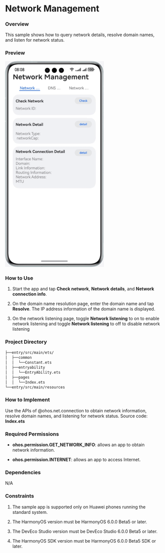 # Network Management

### Overview
This sample shows how to query network details, resolve domain names, and listen for network status.

### Preview
![image](screenshots/network.en.gif)


### How to Use

1. Start the app and tap **Check network**, **Network details**, and **Network connection info**.

2. On the domain name resolution page, enter the domain name and tap **Resolve**. The IP address information of the domain name is displayed.

3. On the network listening page, toggle **Network listening** to on to enable network listening and toggle **Network listening** to off to disable network listening


### Project Directory
```
├──entry/src/main/ets/
│  ├──common 
│  │  └──Constant.ets
│  ├──entryability
│  │  └──EntryAbility.ets                      
│  ├──pages
│  │  └──Index.ets 
└──entry/src/main/resources                              
```

### How to Implement
Use the APIs of @ohos.net.connection to obtain network information, resolve domain names, and listening for network status. Source code: **Index.ets**


### Required Permissions
- **ohos.permission.GET_NETWORK_INFO**: allows an app to obtain network information.

- **ohos.permission.INTERNET**: allows an app to access Internet.


### Dependencies

N/A

### Constraints

1. The sample app is supported only on Huawei phones running the standard system.

2. The HarmonyOS version must be HarmonyOS 6.0.0 Beta5 or later.

3. The DevEco Studio version must be DevEco Studio 6.0.0 Beta5 or later.

4. The HarmonyOS SDK version must be HarmonyOS 6.0.0 Beta5 SDK or later.
